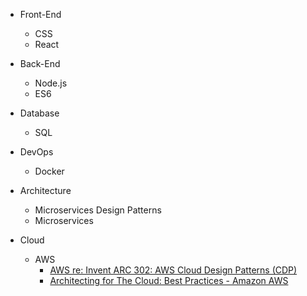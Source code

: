 - Front-End
  - CSS
  - React

- Back-End
  - Node.js
  - ES6

- Database
  - SQL

- DevOps
  - Docker

- Architecture
  - Microservices Design Patterns
  - Microservices
  
- Cloud
  - AWS
    - [AWS re: Invent ARC 302: AWS Cloud Design Patterns (CDP)](https://www.youtube.com/watch?v=kgPSpsrgWdA)
    - [Architecting for The Cloud: Best Practices - Amazon AWS](https://d1.awsstatic.com/whitepapers/AWS_Cloud_Best_Practices.pdf)
